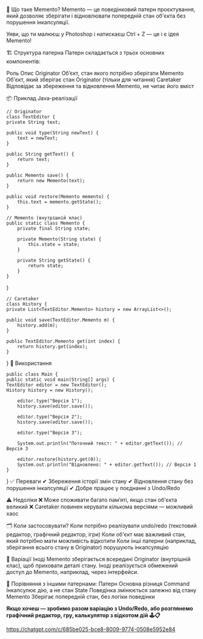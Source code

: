 🧠 Що таке Memento?
Memento — це поведінковий патерн проєктування, який дозволяє зберігати і відновлювати попередній стан об'єкта без порушення інкапсуляції.

Уяви, що ти малюєш у Photoshop і натискаєш Ctrl + Z — це і є ідея Memento!

🏗 Структура патерна
Патерн складається з трьох основних компонентів:

Роль	            Опис
Originator	        Об’єкт, стан якого потрібно зберігати
Memento	            Об'єкт, який зберігає стан Originator (тільки для читання)
Caretaker	        Відповідає за збереження та відновлення Memento, не читає його вміст

📦 Приклад Java-реалізації

    // Originator
    class TextEditor {
    private String text;

    public void type(String newText) {
        text = newText;
    }

    public String getText() {
        return text;
    }

    public Memento save() {
        return new Memento(text);
    }

    public void restore(Memento memento) {
        this.text = memento.getState();
    }

    // Memento (внутрішній клас)
    public static class Memento {
        private final String state;

        private Memento(String state) {
            this.state = state;
        }

        private String getState() {
            return state;
        }
    }
}

    // Caretaker
    class History {
    private List<TextEditor.Memento> history = new ArrayList<>();

    public void save(TextEditor.Memento m) {
        history.add(m);
    }

    public TextEditor.Memento get(int index) {
        return history.get(index);
    }
}
🧪 Використання

    public class Main {
    public static void main(String[] args) {
    TextEditor editor = new TextEditor();
    History history = new History();

        editor.type("Версія 1");
        history.save(editor.save());

        editor.type("Версія 2");
        history.save(editor.save());

        editor.type("Версія 3");

        System.out.println("Поточний текст: " + editor.getText()); // Версія 3

        editor.restore(history.get(0));
        System.out.println("Відновлено: " + editor.getText()); // Версія 1
    }
}
✅ Переваги
✔ Збереження історії змін стану
✔ Відновлення стану без порушення інкапсуляції
✔ Добре працює у поєднанні з Undo/Redo

⚠ Недоліки
❌ Може споживати багато пам’яті, якщо стан об'єкта великий
❌ Caretaker повинен керувати кількома версіями — можливий хаос

🗂 Коли застосовувати?
Коли потрібно реалізувати undo/redo (текстовий редактор, графічний редактор, ігри)
Коли об'єкт має важливий стан, який потрібно мати можливість відкотити
Коли інші патерни (наприклад, зберігання всього стану в Originator) порушують інкапсуляцію

🔄 Варіації
Іноді Memento зберігається всередині Originator (внутрішній клас), щоб приховати деталі стану.
Іноді реалізується обмежений доступ до Memento, наприклад, через інтерфейси.

🧵 Порівняння з іншими патернами:
Патерн	            Основна різниця
Command	            Інкапсулює дію, а не стан
State	            Поведінка змінюється залежно від стану
Memento	            Зберігає попередній стан, без логіки поведінки

**Якщо хочеш — зробимо разом варіацію з Undo/Redo, або розглянемо графічний редактор, гру, калькулятор з відкотом дій 🕹️📋**

https://chatgpt.com/c/685be025-bce8-8009-9774-0508e5952e84